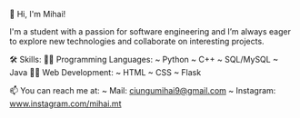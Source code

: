 👋 Hi, I'm Mihai!

I'm a student with a passion for software engineering and I’m always eager to explore new technologies and collaborate on interesting projects.

🛠️ Skills:
  👩‍💻 Programming Languages:
    ~ Python
    ~ C++
    ~ SQL/MySQL
    ~ Java
  👩‍💻 Web Development:
    ~ HTML
    ~ CSS
    ~ Flask

📫 You can reach me at:
  ~ Mail: ciungumihai9@gmail.com
  ~ Instagram: www.instagram.com/mihai.mt


